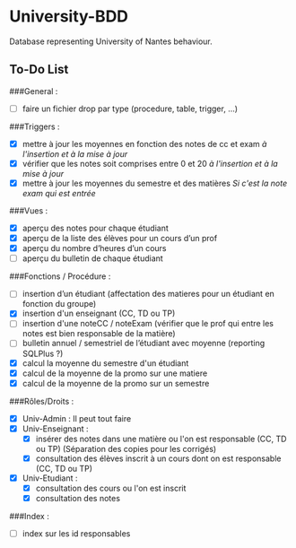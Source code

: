 # University-BDD
Database representing University of Nantes behaviour.

## To-Do List

###General :
- [ ] faire un fichier drop par type (procedure, table, trigger, ...)

###Triggers : 
- [x] mettre à jour les moyennes en fonction des notes de cc et exam *à l'insertion et à la mise à jour*
- [x] vérifier que les notes soit comprises entre 0 et 20 *à l'insertion et à la mise à jour*
- [x] mettre à jour les moyennes du semestre et des matières *Si c'est la note exam qui est entrée*

###Vues : 
- [x] aperçu des notes pour chaque étudiant 
- [x] aperçu de la liste des élèves pour un cours d’un prof
- [x] aperçu du nombre d’heures d’un cours
- [ ] aperçu du bulletin de chaque étudiant

###Fonctions / Procédure :
- [ ] insertion d’un étudiant (affectation des matieres pour un étudiant en fonction du groupe)
- [x] insertion d'un enseignant (CC, TD ou TP)
- [ ] insertion d'une noteCC / noteExam (vérifier que le prof qui entre les notes est bien responsable de la matière)
- [ ] bulletin annuel / semestriel de l’étudiant avec moyenne (reporting SQLPlus ?)
- [x] calcul la moyenne du semestre d'un étudiant
- [x] calcul de la moyenne de la promo sur une matiere
- [x] calcul de la moyenne de la promo sur un semestre

###Rôles/Droits : 
- [x] Univ-Admin : Il peut tout faire
- [x] Univ-Enseignant :
  - [x] insérer des notes dans une matière ou l'on est responsable (CC, TD ou TP) (Séparation des copies pour les corrigés)
  - [x] consultation des élèves inscrit à un cours dont on est responsable (CC, TD ou TP)
- [x] Univ-Etudiant :
  - [x] consultation des cours ou l'on est inscrit
  - [x] consultation des notes

###Index :
- [ ] index sur les id responsables